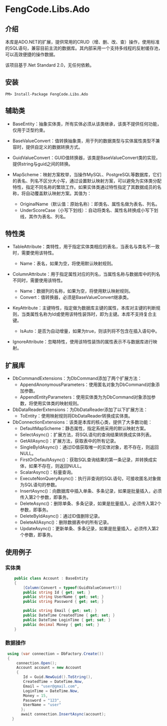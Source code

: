 # FengCode.Libs.Ado
## 介绍

本库是ADO.NET的扩展，提供常用的CRUD（增、删、改、查）操作，使用标准的SQL语句，兼容目前主流的数据库。其内部采用一个支持多线程的反射缓存池，可以高效便捷的操作数据。

该项目基于.Net Standard 2.0，无任何依赖。

## 安装

```
PM> Install-Package FengCode.Libs.Ado
```

## 辅助类

- BaseEntity：抽象实体类，所有实体必须从该类继承，该类不提供任何功能，仅用于泛型约束。

- BaseValueConvert：值转换抽象类，用于列的数据类型与实体属性类型不兼容时，提供自定义的数据转换方式。

- GuidValueConvert：GUID值转换器，该类是BaseValueConvert类的实现，提供string与guid之间的转换。

- MapScheme：映射方案枚举，当操作MySQL、PostgreSQL等数据库，它们的表名、列名不区分大小写，通过设置默认映射方案，可以避免为实体类分配特性，指定不同名称的繁琐工作。如果实体类通过特性指定了其数据成员的名称，将自动覆盖默认映射方案。其值为：
  - OriginalName（默认值：原始名称）：即类名、属性名做为表名、列名。
  - UnderScoreCase（小写下划线）：自动将类名、属性名转换成小写下划线，其作为表名、列名。

## 特性类

- TableAttribute：类特性，用于指定实体类相应的表名，当表名与类名不一致时，需要使用该特性。
  - Name：表名，如果为空，将使用默认映射规则。

- ColumnAttribute：用于指定属性对应的列名，当属性名称与数据库中的列名不同时，需要使用该特性。
  - Name：数据列的名称，如果为空，将使用默认映射规则。
  - Convert：值转换器，必须是BaseValueConvert继承类。

- KeyAttribute：主键特性，指定做为数据库主键的属性，本库对主键的判断规则，当类属性名称为Id或使用该特性装饰时，即为主键。本库不支持复合主键。
  - IsAuto：是否为自动增量，如果为true，则该列将不包含在插入语句中。

- IgnoreAttribute：忽略特性，使用该特性装饰的属性表示不与数据库进行映射。

## 扩展库



- DbCommandExtensions：为DbCommand添加了两个扩展方法：
  - AppendAnonymousParameters：使用匿名对象为DbCommand对象添加参数。
  - AppendEntityParameters：使用实体类为为DbCommand对象添加参数，将使用实体类的映射规则。
- DbDataReaderExtensions：为DbDataReader添加了以下扩展方法：
  - ToEntity：使用映射规则将DbDataReader转换成实体类。
- DbConnectionExtensions：该类是本库的核心类，提供了大多数功能：
  - DefaultMapScheme：静态属性，指定系统采用的默认映射方案。
  - SelectAsync()：扩展方法，将SQL语句的查询结果转换成实体列表。
  - GetAllAsync()：扩展方法，获取表中的所有记录。
  - SingleByIdAsync()：通过ID值获取唯一的实体对象，若不存在，则返回NULL。
  - FirstOrDefaultAsync()：获取SQL查询结果的第一条记录，并转换成实体，如果不存在，则返回NULL。
  - ScalarAsync()：标量查询。
  - ExecuteNonQueryAsync()：执行非查询的SQL语句，可接收匿名对象做为SQL语句的参数。
  - InsertAsync()：向数据库中插入单条、多条记录，如果是批量插入，必须传入第2个参数，即事务。
  - DeleteAsync()：删除单条、多条记录，如果是批量插入，必须传入第2个参数，即事务。
  - DeleteByIdAsync()：通过ID值删除记录。
  - DeleteAllAsync()：删除数据表中的所有记录。
  - UpdateAsync()：更新单条、多条记录，如果是批量插入，必须传入第2个参数，即事务。

## 使用例子

### 实体类

```c#
    public class Account : BaseEntity
    {
        [Column(Convert = typeof(GuidValueConvert))]
        public string Id { get; set; }
        public string UserName { get; set; }
        public string Password { get; set; }

        public string Email { get; set; }
        public DateTime CreatedTime { get; set; }
        public DateTime LoginTime { get; set; }
        public decimal Money { get; set; }
    }
```

### 数据操作

```c#
 using (var connection = DbFactory.Create())
 {
     connection.Open();
     Account account = new Account
     {
     	Id = Guid.NewGuid().ToString(),
        CreatedTime = DateTime.Now,
        Email = "user@gmail.com",
        LoginTime = DateTime.Now,
        Money = 15,
        Password = "123",
        UserName = "user"
       };
       await connection.InsertAsync(account);
   }
```


